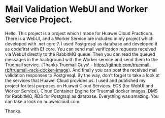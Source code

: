 # Mail Validation WebUI and Worker Service Project.

Hello. 
This project is a project which I made for Huawei Cloud Practicum. There is a WebUI, and a Worker Service are included in my project which developed with .net core 7. I used Postgresql as database and developed it as codefirst with Ef core. You can send mail verification requests received via WebUI directly to the RabbitMQ queue. Then you can read the queued messages in the background with the Worker service and send them to the Truemail service. (Thanks Truemail Guys! - https://github.com/truemail-rb/truemail-rack-docker-image). And finally you can post the received mail validation responses to Postgresql. By the way, don't forget to take a look at the services that Huawei Cloud provides us. I used and published my project for test purposes on Huawei Cloud Services. ECS (for WebUI and Worker Service), Cloud Container Engine for Truemail docker images,  DMS for RabbitMQ, RDS for Postgrsql as database. Everything was amazing. You can take a look on huaweicloud.com

Thanks.
